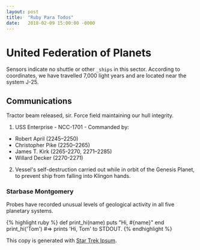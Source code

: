 ```yaml
---
layout: post
title:  "Ruby Para Todos"
date:   2018-02-09 15:00:00 -0000
---
```


# United Federation of Planets

Sensors indicate no shuttle or other `_ships` in this sector. According to coordinates, we have travelled 7,000 light years and are located near the system J-25.

## Communications

Tractor beam released, sir. Force field maintaining our hull integrity. 

1. USS Enterprise - NCC-1701 - Commanded by:
  * Robert April (2245–2250)
  * Christopher Pike (2250–2265)
  * James T. Kirk (2265-2270, 2271–2285)
  * Willard Decker (2270-2271)
2. Vessel's self-destruction carried out while in orbit of the Genesis Planet, to prevent ship from falling into Klingon hands.

### Starbase Montgomery

Probes have recorded unusual levels of geological activity in all five planetary systems.

{% highlight ruby %}
def print_hi(name)
  puts "Hi, #{name}"
end
print_hi('Tom')
#=> prints 'Hi, Tom' to STDOUT.
{% endhighlight %}

This copy is generated with [Star Trek Ipsum][star-trek-ipsum].

[star-trek-ipsum]: http://vlad-saling.github.io/star-trek-ipsum/